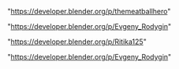 "https://developer.blender.org/p/themeatballhero"

"https://developer.blender.org/p/Evgeny_Rodygin"

 
"https://developer.blender.org/p/Ritika125"


"https://developer.blender.org/p/Evgeny_Rodygin"


 
